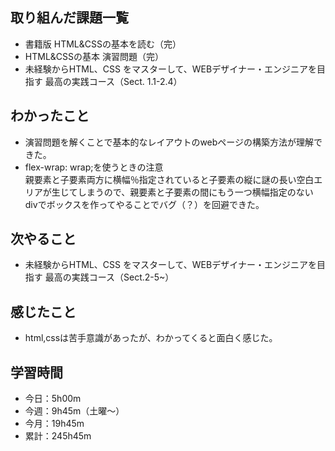  ## 取り組んだ課題一覧
- 書籍版 HTML&CSSの基本を読む（完）
- HTML&CSSの基本 演習問題（完）
- 未経験からHTML、CSS をマスターして、WEBデザイナー・エンジニアを目指す 最高の実践コース（Sect. 1.1-2.4）
## わかったこと
- 演習問題を解くことで基本的なレイアウトのwebページの構築方法が理解できた。
- flex-wrap: wrap;を使うときの注意  
親要素と子要素両方に横幅％指定されていると子要素の縦に謎の長い空白エリアが生じてしまうので、親要素と子要素の間にもう一つ横幅指定のないdivでボックスを作ってやることでバグ（？）を回避できた。
## 次やること
- 未経験からHTML、CSS をマスターして、WEBデザイナー・エンジニアを目指す 最高の実践コース（Sect.2-5~）
## 感じたこと
- html,cssは苦手意識があったが、わかってくると面白く感じた。
## 学習時間
- 今日：5h00m
- 今週：9h45m（土曜〜）
- 今月：19h45m
- 累計：245h45m